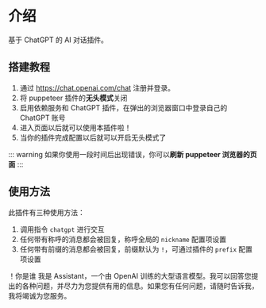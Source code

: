 # 介绍

基于 ChatGPT 的 AI 对话插件。

## 搭建教程

1. 通过 <https://chat.openai.com/chat> 注册并登录。
2. 将 puppeteer 插件的**无头模式**关闭
3. 启用依赖服务和 ChatGPT 插件，在弹出的浏览器窗口中登录自己的 ChatGPT 账号
4. 进入页面以后就可以使用本插件啦！
5. 当你的插件完成配置以后就可以开启无头模式了

::: warning
如果你使用一段时间后出现错误，你可以**刷新 puppeteer 浏览器的页面**
:::

## 使用方法

此插件有三种使用方法：

1. 调用指令 `chatgpt` 进行交互
2. 任何带有称呼的消息都会被回复，称呼全局的 `nickname` 配置项设置
3. 任何带有前缀的消息都会被回复，前缀默认为 `!`，可通过插件的 `prefix` 配置项设置

<chat-panel>
<chat-message nickname="Alice">！你是谁</chat-message>
<chat-message nickname="Koishi">我是 Assistant，一个由 OpenAI 训练的大型语言模型。我可以回答您提出的各种问题，并尽力为您提供有用的信息。如果您有任何问题，请随时告诉我，我将竭诚为您服务。</chat-message>
</chat-panel>

